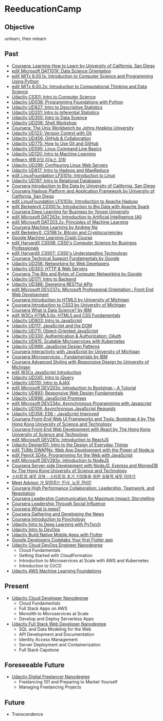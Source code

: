 # ReeducationCamp

## Objective
unlearn, then relearn

## Past
* [Coursera: Learning How to Learn by University of California, San Diego](https://www.coursera.org/learn/learning-how-to-learn)
* [edX Microsoft DAT101X: Data Science Orientation](https://www.edx.org/course/microsoft-professional-program-data-microsoft-dat101x-0)
* [edX MITx 6.00.1x: Introduction to Computer Science and Programming Using Python](https://www.edx.org/course/introduction-computer-science-mitx-6-00-1x-11)
* [edX MITx 6.00.2x: Introduction to Computational Thinking and Data Science](https://www.edx.org/course/introduction-computational-thinking-data-mitx-6-00-2x-5)
* [Udacity CS101: Intro to Computer Science](https://www.udacity.com/course/intro-to-computer-science--cs101)
* [Udacity UD036: Programming Foundations with Python](https://www.udacity.com/course/programming-foundations-with-python--ud036)
* [Udacity UD827: Intro to Descriptive Statistics](https://www.udacity.com/course/intro-to-descriptive-statistics--ud827)
* [Udacity UD201: Intro to Inferential Statistics](https://www.udacity.com/course/intro-to-inferential-statistics--ud201)
* [Udacity UD350: Intro to Data Science](https://www.udacity.com/course/intro-to-data-science--ud359)
* [Udacity UD206: Shell Workshop](https://www.udacity.com/course/shell-workshop--ud206)
* [Coursera: The Unix Workbench by Johns Hopkins University](https://www.coursera.org/learn/unix)
* [Udacity UD123: Version Control with Git](https://www.udacity.com/course/version-control-with-git--ud123)
* [Udacity UD456: GitHub & Collaboration](https://www.udacity.com/course/github-collaboration--ud456)
* [Udacity UD775: How to Use Git and GitHub](https://www.udacity.com/course/how-to-use-git-and-github--ud775)
* [Udacity UD595: Linux Command Line Basics](https://www.udacity.com/course/linux-command-line-basics--ud595)
* [Udacity UD120: Intro to Machine Learning](https://www.udacity.com/course/intro-to-machine-learning--ud120)
* [inflearn 생활코딩 리눅스 강좌](https://www.inflearn.com/course/%EC%83%9D%ED%99%9C%EC%BD%94%EB%94%A9-%EB%A6%AC%EB%88%85%EC%8A%A4-%EA%B0%95%EC%A2%8C)
* [Udacity UD299: Configuring Linux Web Servers](https://www.udacity.com/course/configuring-linux-web-servers--ud299)
* [Udacity UD617: Intro to Hadoop and MapReduce](https://www.udacity.com/course/intro-to-hadoop-and-mapreduce--ud617)
* [edX LinuxFoundation LFS101x: Introduction to Linux](https://www.edx.org/course/introduction-linux-linuxfoundationx-lfs101x-1)
* [Udacity UD197: Intro to Relational Databases](https://www.udacity.com/course/intro-to-relational-databases--ud197)
* [Coursera Introduction to Big Data by University of California, San Diego](https://www.coursera.org/learn/big-data-introduction)
* [Coursera Hadoop Platform and Application Framework by University of California, San Diego](https://www.coursera.org/learn/hadoop)
* [edX LinuxFoundation LFS103x: Introduction to Apache Hadoop](https://www.edx.org/course/introduction-apache-hadoop-linuxfoundationx-lfs103x)
* [edX BerkeleyX CS100.1x: Introduction to Big Data with Apache Spark](https://courses.edx.org/courses/BerkeleyX/CS100.1x/1T2015/course)
* [Coursera Deep Learning for Business by Yonsei University](https://www.coursera.org/learn/deep-learning-business)
* [edX Microsoft DAT263x: Introduction to Artificial Intelligence (AI)](https://courses.edx.org/courses/course-v1:Microsoft+DAT263x+1T2018a/course)
* [edX Microsoft DAT203.2x: Principles of Machine Learning](https://courses.edx.org/courses/course-v1:Microsoft+DAT203.2x+1T2018a/course)
* [Coursera Machine Learning by Andrew Ng](https://www.coursera.org/learn/machine-learning)
* [edX BerkeleyX: CS198.1x: Bitcoin and Cryptocurrencies](https://courses.edx.org/courses/course-v1:BerkeleyX+CS198.1x+2T2018)
* [Google Machine Learning Crash Course](https://developers.google.com/machine-learning/crash-course)
* [edX HarvardX CS50B: CS50's Computer Science for Business Professionals](https://courses.edx.org/courses/course-v1:HarvardX+CS50B+Business)
* [edX HarvardX CS50T: CS50's Understanding Technology](https://courses.edx.org/courses/course-v1:HarvardX+CS50T+Technology)
* [Coursera Technical Support Fundamentals by Google](https://www.coursera.org/learn/technical-support-fundamentals)
* [Udacity UD256: Networking for Web Developers](https://www.udacity.com/course/networking-for-web-developers--ud256)
* [Udacity UD303: HTTP & Web Servers](https://www.udacity.com/course/http-web-servers--ud303)
* [Coursera The Bits and Bytes of Computer Networking by Google](https://www.coursera.org/learn/computer-networking)
* [Udacity UD171: Intro to Backend](https://www.udacity.com/course/intro-to-backend--ud171)
* [Udacity UD388: Designing RESTful APIs](https://www.udacity.com/course/designing-restful-apis--ud388)
* [edX Microsoft DEV237x: Microsoft Professional Orientation : Front End Web Development](https://courses.edx.org/courses/course-v1:Microsoft+DEV237x+3T2018)
* [Coursera Introduction to HTML5 by University of Michigan](https://www.coursera.org/learn/html)
* [Coursera Introduction to CSS3 by University of Michigan](https://www.coursera.org/learn/introcss)
* [Coursera What is Data Science? by IBM](https://www.coursera.org/learn/what-is-datascience)
* [edX W3Cx HTML5.0x: HTML5 and CSS Fundamentals](https://courses.edx.org/courses/course-v1:W3Cx+HTML5.0x+2T2018)
* [Udacity UD803: Intro to JavaScript](https://www.udacity.com/course/intro-to-javascript--ud803)
* [Udacity UD117: JavaScript and the DOM](https://www.udacity.com/course/javascript-and-the-dom--ud117)
* [Udacity UD711: Object-Oriented JavaScript](https://www.udacity.com/course/object-oriented-javascript--ud711)
* [Udacity UD330: Authentication & Authorization: OAuth](https://www.udacity.com/course/authentication-authorization-oauth--ud330)
* [Udacity UD615: Scalable Microservices with Kubernetes](https://www.udacity.com/course/scalable-microservices-with-kubernetes--ud615)
* [Udacity UD989: JavaScript Design Patterns](https://www.udacity.com/course/javascript-design-patterns--ud989)
* [Coursera Interactivity with JavaScript by University of Michigan](https://www.coursera.org/learn/javascript)
* [Coursera Microservices - Fundamentals by IBM](https://www.coursera.org/learn/intro-ibm-microservices)
* [Coursera Advanced Styling with Responsive Design by University of Michigan](https://www.coursera.org/learn/responsivedesign)
* [edX W3Cx JavaScript Introduction](https://www.edx.org/course/javascript-introduction)
* [Udacity UD245: Intro to jQuery](https://www.udacity.com/course/intro-to-jquery--ud245)
* [Udacity UD110: Intro to AJAX](https://www.udacity.com/course/intro-to-ajax--ud110)
* [edX Microsoft DEV203x: Introduction to Bootstrap - A Tutorial](https://courses.edx.org/courses/course-v1:Microsoft+DEV203x+3T2018/)
* [Udacity UD893: Responsive Web Design Fundamentals](https://www.udacity.com/course/responsive-web-design-fundamentals--ud893)
* [Udacity UD898: JavaScript Promises](https://www.udacity.com/course/javascript-promises--ud898)
* [edX Microsoft DEV234x: Asynchronous Programming with Javascript](https://www.edx.org/course/asynchronous-programming-javascript-1)
* [Udacity UD109: Asynchronous JavaScript Requests](https://www.udacity.com/course/asynchronous-javascript-requests--ud109)
* [Udacity UD356: ES6 - JavaScript Improved](https://www.udacity.com/course/es6-javascript-improved--ud356)
* [Coursera Front-End Web UI Frameworks and Tools: Bootstrap 4 by The Hong Kong University of Science and Technology](https://www.coursera.org/learn/bootstrap-4)
* [Coursera Front-End Web Development with React by The Hong Kong University of Science and Technology](https://www.coursera.org/learn/front-end-react)
* [edX Microsoft DEV281x: Introduction to ReactJS](https://courses.edx.org/courses/course-v1:Microsoft+DEV281x+2T2018)
* [Udacity Design101: Intro to the Design of Everyday Things](https://www.udacity.com/course/intro-to-the-design-of-everyday-things--design101)
* [edX TUMx DWAPNx: Web App Development with the Power of Node.js](https://courses.edx.org/courses/course-v1:TUMx+DWAPNx+1T_2018)
* [edX PennX SD4x: Programming for the Web with JavaScript](https://courses.edx.org/courses/course-v1:PennX+SD4x+2T2017)
* [edX Microsoft DEV283x: Introduction to NodeJS](https://courses.edx.org/courses/course-v1:Microsoft+DEV283x+3T2018)
* [Coursera Server-side Development with NodeJS, Express and MongoDB by The Hong Kong University of Science and Technology](https://www.coursera.org/learn/server-side-nodejs) 
* [스타트업 세무 강좌 - 스타트업,초기 기업들을 위한 실용적 세무 이야기](https://www.inflearn.com/course/스타트업-세무-강좌)
* [Meet Advisor 가 알려주는 인사, 노무 관리!!](https://www.inflearn.com/course/meet-advisor-가-알려주는-인사-노무-관리)
* [Coursera High Performance Collaboration: Leadership, Teamwork, and Negotiation](https://www.coursera.org/learn/leadership-collaboration)
* [Coursera Leadership Communication for Maximum Impact: Storytelling](https://www.coursera.org/learn/leadership-storytelling)
* [Coursera Leadership Through Social Influence](https://www.coursera.org/learn/leadership-socialinfluence)
* [Coursera What is news?](https://www.coursera.org/learn/what-is-news)
* [Coursera Gathering and Developing the News](https://www.coursera.org/learn/gathering-the-news)
* [Coursera Introduction to Psychology](https://www.coursera.org/learn/introduction-psychology)
* [Udacity Intro to Deep Learning with PyTorch](https://learn.udacity.com/courses/ud188)
* [Udacity Intro to DevOps](https://learn.udacity.com/courses/ud611)
* [Udacity Build Native Mobile Apps with Flutter](https://learn.udacity.com/courses/ud905)
* [Google Developers Codelabs Your first Flutter app](https://codelabs.developers.google.com/codelabs/flutter-codelab-first)
* [Udacity Cloud DevOps Engineer Nanodegree](https://learn.udacity.com/nanodegrees/nd9991)
  * Cloud Fundamentals
  * Getting Started with CloudFormation
  * Introduction to Microservices at Scale with AWS and Kubernetes
  * Introduction to CI/CD
 * [Udacity AWS Machine Learning Foundations](https://learn.udacity.com/courses/ud065)

## Present
* [Udacity Cloud Developer Nanodegree](https://learn.udacity.com/nanodegrees/nd9990)
  * Cloud Fundamentals
  * Full Stack Apps on AWS
  * Monolith to Microservices at Scale
  * Develop and Deploy Serverless Apps
* [Udacity Full Stack Web Developer Nanodegree](https://learn.udacity.com/nanodegrees/nd0044)
  * SQL and Data Modeling for the Web
  * API Development and Documentation
  * Identity Access Management
  * Server Deployment and Containerization
  * Full Stack Capstone

## Foreseeable Future
* [Udacity Digital Freelancer Nanodegree](https://learn.udacity.com/nanodegrees/nd083)
  * Freelancing 101 and Preparing to Market Yourself
  * Managing Freelancing Projects

## Future
* Transcendence
